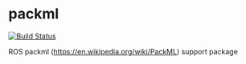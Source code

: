 # packml
[![Build Status](https://travis-ci.com/ros-industrial-consortium/packml.svg?branch=indigo-devel)](https://travis-ci.com/ros-industrial-consortium/packml)

ROS packml (https://en.wikipedia.org/wiki/PackML) support package
